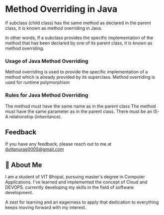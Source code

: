 # Method Overriding in Java

If subclass (child class) has the same method as declared in the parent class, it is known as method overriding in Java.

In other words, If a subclass provides the specific implementation of the method that has been declared by one of its parent class, it is known as method overriding.
### Usage of Java Method Overriding
Method overriding is used to provide the specific implementation of a method which is already provided by its superclass.
Method overriding is used for runtime polymorphism
### Rules for Java Method Overriding
The method must have the same name as in the parent class
The method must have the same parameter as in the parent class.
There must be an IS-A relationship (inheritance).
## Feedback

If you have any feedback, please reach out to me at duttanurag0005@gmail.com


## 🚀 About Me
I am a student of VIT Bhopal, pursuing master's degree in Computer Applications.
I've learned and implemented the concept of Cloud and DEVOPS. currently developing my skills in the field of software development.

A zest for learning and an eagerness to apply that dedication to everything keeps moving forward with my interest.

